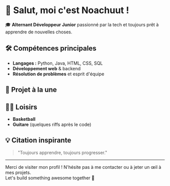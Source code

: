 # 👋 Salut, moi c'est Noachuut !

🎓 **Alternant Développeur Junior** passionné par la tech et toujours prêt à apprendre de nouvelles choses.

## 🛠️ Compétences principales
- **Langages :** Python, Java, HTML, CSS, SQL
- **Développement web** & backend
- **Résolution de problèmes** et esprit d'équipe

## 🚀 Projet à la une

## 🎸🏀 Loisirs
- **Basketball** 
- **Guitare** (quelques riffs après le code)

## 💡 Citation inspirante
> "Toujours apprendre, toujours progresser."

---
Merci de visiter mon profil ! N'hésite pas à me contacter ou à jeter un œil à mes projets.  
Let's build something awesome together 🚀
